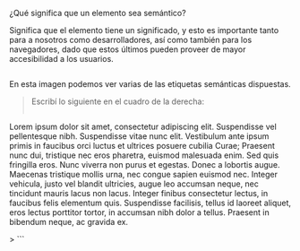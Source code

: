 ¿Qué significa que un elemento sea semántico?

Significa que el elemento tiene un significado, y esto es importante tanto para a nosotros como desarrolladores, así como también para los navegadores, dado que estos últimos pueden proveer de mayor accesibilidad a los usuarios.

<img src="https://www.w3schools.com/html/img_sem_elements.gif" alt="" width="auto" height="auto">

En esta imagen podemos ver varias de las etiquetas semánticas dispuestas.

> Escribí lo siguiente en el cuadro de la derecha:
>
> ```
<section>
  <article>
    <p>
       Lorem ipsum dolor sit amet, consectetur adipiscing elit. Suspendisse vel pellentesque nibh. Suspendisse vitae nunc elit. Vestibulum ante ipsum primis in faucibus orci luctus et ultrices posuere cubilia Curae; Praesent nunc dui, tristique nec eros pharetra, euismod malesuada enim. Sed quis fringilla eros. Nunc viverra non purus et egestas. Donec a lobortis augue. Maecenas tristique mollis urna, nec congue sapien euismod nec. Integer vehicula, justo vel blandit ultricies, augue leo accumsan neque, nec tincidunt mauris lacus non lacus. Integer finibus consectetur lectus, in faucibus felis elementum quis. Suspendisse facilisis, tellus id laoreet aliquet, eros lectus porttitor tortor, in accumsan nibh dolor a tellus. Praesent in bibendum neque, ac gravida ex.
    </p>
  <article>
</section>
> ```